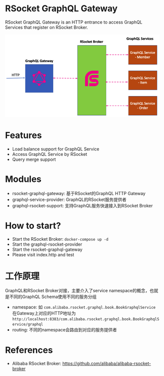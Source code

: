 RSocket GraphQL Gateway
=======================

RSocket GraphQL Gateway is an HTTP entrance to access GraphQL Services that register on RSocket Broker.

![GraphQL RSocket Gateway](grapql-rsocke-gateway.png)

# Features

* Load balance support for GraphQL Service
* Access GraphQL Service by RSocket
* Query merge support

# Modules

* rsocket-graphql-gateway: 基于RSocket的GraphQL HTTP Gateway
* graphql-service-provider: GraphQL的RSocket服务提供者
* graphql-rsocket-support: 支持GraphQL服务快速接入到RSocket Broker

# How to start?

* Start the RSocket Broker: `docker-compose up -d`
* Start the graphql-rsocket-provider
* Start the rsocket-graphql-gateway
* Please visit index.http and test

# 工作原理

GraphQL和RSocket Broker对接，主要介入了service namespace的概念，也就是不同的GraphQL Schema使用不同的服务分组

* namespace: 如 `com.alibaba.rsocket.graphql.book.BookGraphqlService` 在Gateway上对应的HTTP地址为 `http://localhost:8383/com.alibaba.rsocket.graphql.book.BookGraphqlService/graphql`
* routing: 不同的namespace会路由到对应的服务提供者

# References

* Alibaba RSocket Broker: https://github.com/alibaba/alibaba-rsocket-broker